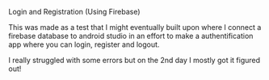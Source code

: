 Login and Registration (Using Firebase)

This was made as a test that I might eventually built upon where I connect a firebase database to android studio in an effort to make a authentification app where you can login, register and logout.

I really struggled with some errors but on the 2nd day I mostly got it figured out!
